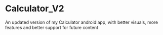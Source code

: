 # Calculator_V2
An updated version of my Calculator android app, with better visuals, more features and better support for future content
